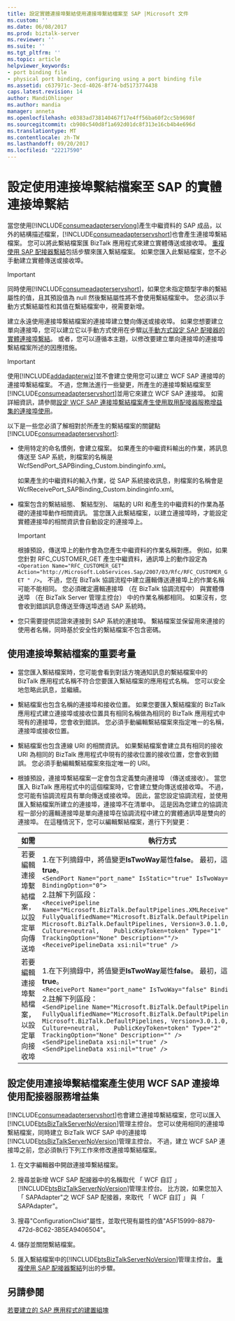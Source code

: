 ```yaml
---
title: 設定實體連接埠繫結使用連接埠繫結檔案至 SAP |Microsoft 文件
ms.custom: ''
ms.date: 06/08/2017
ms.prod: biztalk-server
ms.reviewer: ''
ms.suite: ''
ms.tgt_pltfrm: ''
ms.topic: article
helpviewer_keywords:
- port binding file
- physical port binding, configuring using a port binding file
ms.assetid: c637971c-3ecd-4026-8f74-bd5173774438
caps.latest.revision: 14
author: MandiOhlinger
ms.author: mandia
manager: anneta
ms.openlocfilehash: e0383ad738140467f17e4ff56ba60f2cc5b9698f
ms.sourcegitcommit: cb908c540d8f1a692d01dc8f313e16cb4b4e696d
ms.translationtype: MT
ms.contentlocale: zh-TW
ms.lasthandoff: 09/20/2017
ms.locfileid: "22217590"
---
```

# <a name="configure-a-physical-port-binding-using-a-port-binding-file-to-sap"></a>設定使用連接埠繫結檔案至 SAP 的實體連接埠繫結
當您使用[!INCLUDE[consumeadapterservlong](../../includes/consumeadapterservlong-md.md)]產生中繼資料的 SAP 成品，以外的結構描述檔案，[!INCLUDE[consumeadapterservshort](../../includes/consumeadapterservshort-md.md)]也會產生連接埠繫結檔案。 您可以將此繫結檔案匯 BizTalk 應用程式來建立實體傳送或接收埠。 [重複使用 SAP 配接器繫結](../../adapters-and-accelerators/adapter-sap/reuse-sap-adapter-bindings.md)包括步驟來匯入繫結檔案。 如果您匯入此繫結檔案，您不必手動建立實體傳送或接收埠。  
  
> [!IMPORTANT]
>  同時使用[!INCLUDE[consumeadapterservshort](../../includes/consumeadapterservshort-md.md)]，如果您未指定類型字串的繫結屬性的值，且其預設值為 null 然後繫結屬性將不會使用繫結檔案中。 您必須以手動方式繫結屬性和其值在繫結檔案中，視需要新增。  
  
 建立永遠使用連接埠繫結檔案的連接埠建立雙向傳送或接收埠。 如果您想要建立單向連接埠，您可以建立它以手動方式使用在步驟[以手動方式設定 SAP 配接器的實體連接埠繫結](../../adapters-and-accelerators/adapter-sap/manually-configure-a-physical-port-binding-to-the-sap-adapter.md)。 或者，您可以遵循本主題，以修改要建立單向連接埠的連接埠繫結檔案所述的因應措施。  
  
> [!IMPORTANT]
>  使用[!INCLUDE[addadapterwiz](../../includes/addadapterwiz-md.md)]並不會建立使用您可以建立 WCF SAP 連接埠的連接埠繫結檔案。 不過，您無法進行一些變更，所產生的連接埠繫結檔案至[!INCLUDE[consumeadapterservshort](../../includes/consumeadapterservshort-md.md)]並用它來建立 WCF SAP 連接埠。 如需詳細資訊，請參閱[設定 WCF SAP 連接埠繫結檔案產生使用取用配接器服務增益集的連接埠使用](#BKMK_add_wcf_sap)。  
  
 以下是一些您必須了解相對於所產生的繫結檔案的關鍵點[!INCLUDE[consumeadapterservshort](../../includes/consumeadapterservshort-md.md)]:  
  
-   使用特定的命名慣例，會建立檔案。 如果產生的中繼資料輸出的作業，將訊息傳送至 SAP 系統，則檔案的名稱是 WcfSendPort_SAPBinding_Custom.bindinginfo.xml。  
  
     如果產生的中繼資料的輸入作業，從 SAP 系統接收訊息，則檔案的名稱會是 WcfReceivePort_SAPBinding_Custom.bindinginfo.xml。  
  
-   檔案包含的繫結組態、 繫結型別、 端點的 URI 和產生的中繼資料的作業為基礎的連接埠動作相關資訊。 當您匯入此繫結檔案，以建立連接埠時，才能設定實體連接埠的相關資訊會自動設定的連接埠上。  
  
    > [!IMPORTANT]
    >  根據預設，傳送埠上的動作會為您產生中繼資料的作業名稱對應。 例如，如果您針對 RFC_CUSTOMER_GET 產生中繼資料，通訊埠上的動作設定為`<Operation Name="RFC_CUSTOMER_GET" Action="http://Microsoft.LobServices.Sap/2007/03/Rfc/RFC_CUSTOMER_GET " />`。 不過，您在 BizTalk 協調流程中建立邏輯傳送連接埠上的作業名稱可能不能相同。 您必須確定邏輯連接埠 （在 BizTalk 協調流程中） 與實體傳送埠 （在 BizTalk Server 管理主控台） 中的作業名稱都相同。 如果沒有，您會收到錯誤訊息傳送至傳送埠透過 SAP 系統時。  
  
-   您只需要提供認證來連接到 SAP 系統的連接埠。 繫結檔案並保留用來連接的使用者名稱，同時基於安全性的繫結檔案不包含密碼。  
  
## <a name="key-considerations-for-using-the-port-binding-file"></a>使用連接埠繫結檔案的重要考量  
  
-   當您匯入繫結檔案時，您可能會看到對話方塊通知訊息的繫結檔案中的 BizTalk 應用程式名稱不符合您要匯入繫結檔案的應用程式名稱。 您可以安全地忽略此訊息，並繼續。  
  
-   繫結檔案也包含名稱的連接埠和接收位置。 如果您要匯入繫結檔案的 BizTalk 應用程式建立連接埠或接收位置具有相同名稱做為相同的 BizTalk 應用程式中現有的連接埠，您會收到錯誤。 您必須手動編輯繫結檔案來指定唯一的名稱，連接埠或接收位置。  
  
-   繫結檔案也包含連線 URI 的相關資訊。 如果繫結檔案會建立具有相同的接收 URI 為相同的 BizTalk 應用程式中現有的接收位置的接收位置，您會收到錯誤。 您必須手動編輯繫結檔案來指定唯一的 URI。  
  
-   根據預設，連接埠繫結檔案一定會包含定義雙向連接埠 （傳送或接收）。 當您匯入 BizTalk 應用程式中的這個檔案時，它會建立雙向傳送或接收埠。 不過，您可能有協調流程具有單向傳送或接收埠。 因此，當您設定協調流程，並使用 匯入繫結檔案所建立的連接埠，連接埠不在清單中。 這是因為您建立的協調流程一部分的邏輯連接埠是單向連接埠在協調流程中建立的實體通訊埠是雙向的連接埠。 在這種情況下，您可以編輯繫結檔案，進行下列變更：  
  
    |如需|執行方式|  
    |--------------|-------------|  
    |若要編輯連接埠繫結檔案，以設定單向傳送埠|1.在下列摘錄中，將值變更**IsTwoWay**屬性**false**。 最初，這個值設定為**true**。<br />     `<SendPort Name="port_name" IsStatic="true" IsTwoWay="false" BindingOption="0">`<br />2.註解下列區段：<br />     `<ReceivePipeline Name="Microsoft.BizTalk.DefaultPipelines.XMLReceive"    FullyQualifiedName="Microsoft.BizTalk.DefaultPipelines.XMLReceive,    Microsoft.BizTalk.DefaultPipelines, Version=3.0.1.0, Culture=neutral,    PublicKeyToken=token" Type="1" TrackingOption="None" Description=""/>`<br />     `<ReceivePipelineData xsi:nil="true" />`|  
    |若要編輯連接埠繫結檔案，以設定單向接收埠|1.在下列摘錄中，將值變更**IsTwoWay**屬性**false**。 最初，這個值設定為**true**。<br />     `<ReceivePort Name="port_name" IsTwoWay="false" BindingOption="1">`<br />2.註解下列區段：<br />     `<SendPipeline Name="Microsoft.BizTalk.DefaultPipelines.XMLTransmit"    FullyQualifiedName="Microsoft.BizTalk.DefaultPipelines.XMLTransmit,    Microsoft.BizTalk.DefaultPipelines, Version=3.0.1.0, Culture=neutral,    PublicKeyToken=token" Type="2" TrackingOption="None" Description="" />`<br />     `<SendPipelineData xsi:nil="true" />`<br />     `<SendPipelineData xsi:nil="true" />`|  
  
##  <a name="BKMK_add_wcf_sap"></a>設定使用連接埠繫結檔案產生使用 WCF SAP 連接埠使用配接器服務增益集  
 [!INCLUDE[consumeadapterservshort](../../includes/consumeadapterservshort-md.md)]也會建立連接埠繫結檔案，您可以匯入[!INCLUDE[btsBizTalkServerNoVersion](../../includes/btsbiztalkservernoversion-md.md)]管理主控台。 您可以使用相同的連接埠繫結檔案，同時建立 BizTalk WCF SAP 中的連接埠[!INCLUDE[btsBizTalkServerNoVersion](../../includes/btsbiztalkservernoversion-md.md)]管理主控台。 不過，建立 WCF SAP 連接埠之前，您必須執行下列工作來修改連接埠繫結檔案。  
  
1.  在文字編輯器中開啟連接埠繫結檔案。  
  
2.  搜尋並新增 WCF SAP 配接器中的名稱取代 「 WCF 自訂 」[!INCLUDE[btsBizTalkServerNoVersion](../../includes/btsbiztalkservernoversion-md.md)]管理主控台。 比方說，如果您加入 「 SAPAdapter"之 WCF SAP 配接器，來取代 「 WCF 自訂 」 與 「 SAPAdapter"。  
  
3.  搜尋"ConfigurationClsid"屬性，並取代現有屬性的值"A5F15999-8879-472d-8C62-3B5EA9406504"。  
  
4.  儲存並關閉繫結檔案。  
  
5.  匯入繫結檔案中的[!INCLUDE[btsBizTalkServerNoVersion](../../includes/btsbiztalkservernoversion-md.md)]管理主控台。 [重複使用 SAP 配接器繫結](../../adapters-and-accelerators/adapter-sap/reuse-sap-adapter-bindings.md)列出的步驟。
  
## <a name="see-also"></a>另請參閱  
[若要建立的 SAP 應用程式的建置組塊](../../adapters-and-accelerators/adapter-sap/building-blocks-to-create-sap-applications.md)